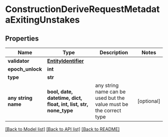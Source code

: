 # ConstructionDeriveRequestMetadataExitingUnstakes


## Properties
Name | Type | Description | Notes
------------ | ------------- | ------------- | -------------
**validator** | [**EntityIdentifier**](EntityIdentifier.md) |  | 
**epoch_unlock** | **int** |  | 
**type** | **str** |  | 
**any string name** | **bool, date, datetime, dict, float, int, list, str, none_type** | any string name can be used but the value must be the correct type | [optional]

[[Back to Model list]](../README.md#documentation-for-models) [[Back to API list]](../README.md#documentation-for-api-endpoints) [[Back to README]](../README.md)


